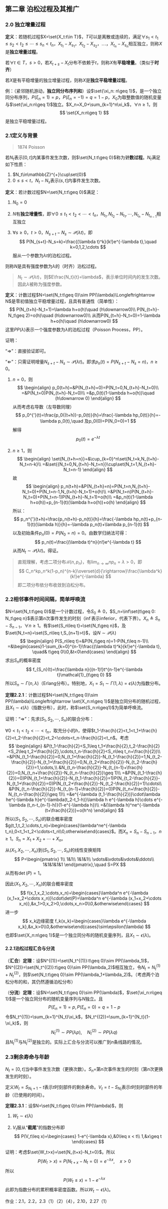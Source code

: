 ## 第二章 泊松过程及其推广

### 2.0 独立增量过程

**定义**：若随机过程$X=\set{X_t:t\in T}$，$T$可以是离散或连续的，满足$\forall s_1< t_1\leq s_2<t_2\leq\cdots\leq s_n<t_n$，$X_{t_1}-X_{s_1}$，$X_{t_2}-X_{s_2}$，$\cdots$，$X_{t_n}-X_{s_n}$相互独立，则称$X$是**独立增量过程**。

若$\forall t\in T$，$s>0$，若$X_{t+s}-X_t$分布不依赖于$t$，则称$X$有**平稳增量**。（类似于**时齐**）

若$X$是有平稳增量的独立增量过程，则称$X$是**独立平稳增量过程**。

例：（紧邻随机游动，**独立同分布序列和**）设$\set{\xi_n: n\geq 1}$，是一个独立同分布序列，$P(\xi_n=1)=p$，$P(\xi_n=-1)=q=1-p$，$X_0$为取整数值的随机变量与$\set{\xi_n:n\geq 1}$独立。$X_n=X_0+\sum_{k=1}^n\xi_k$，$\forall n\geq 1$，则
$$
\set{X_n:n\geq 1}
$$
是独立平稳增量过程。

### 2.1定义与背景

> 1874 Poisson

若$N_t$表示$[0,t]$内某事件发生次数，则$\set{N_t:t\geq 0}$称为**计数过程**。$N_t$满足如下性质：

1. $N_t\in\mathbb{Z}^{+}\cup\set{0}$
2. $0\leq s < t$，$N_t-N_s$表示$(s,t]$内事件发生次数。

**定义**：若计数过程$N=\set{N_t:t\geq 0}$满足：

1. $N_0=0$

2. $N$有**独立增量性**，即$\forall 0\leq t_1<t_2<\cdots<t_n$，$N_{t_1},N_{t_2}-N_{t_1},\cdots,N_{t_n}-N_{t_{n-1}}$相互独立

3. $\forall s\geq 0$，$t>0$，$N_{s+t}-N_s\sim\mathcal{P}(\lambda t)$，即
   $$
   P(N_{s+t}-N_s=k)=\frac{(\lambda t)^k}{k!}e^{-\lambda t},\quad k=0,1,2,\cdots
   $$
   服从一个参数为$\lambda t$的泊松过程。

则称$N$是具有强度参数为$\lambda$的（时齐）泊松过程。

> $N_t\sim\mathcal{P}(\lambda t)$，则$E\frac{N_t}{t}=\lambda$，表示单位时间内的发生次数。因此$\lambda$被称为强度参数。

**定义**：计数过程$N=\set{N_t:t\geq 0}\sim PP(\lambda)\Longleftrightarrow N$是零初值独立平稳增量过程，且具有普通性（简单性）：
$$
P(N_{t+h}-N_t=1)=\lambda h+o(h)\quad (h\downarrow0)\\
P(N_{t+h}-N_t\geq 2)=o(h)\quad (h\downarrow0)\\
从而P(N_{t+h}-N_t=0)=1-\lambda h+o(h)\quad (h\downarrow0)
$$
这里$PP(\lambda)$表示一个强度参数为$\lambda$的泊松过程（Poisson Process，PP）。

证明：

“$\Rightarrow$”：直接验证即可。

“$\Leftarrow$”：只需证明增量$N_{s+t}-N_s\sim\mathcal{P}(\lambda t)$。即求$p_n(t)=P(N_{s+t}-N_s=n)$，$n\geq 0$。

1. $n=0$，则
   $$
   \begin{align}
   p_0(t+h)=&P(N_{t+h}=0)=P(N_t=0,N_{t+h}-N_t=0)\\
   =&P(N_t=0)P(N_{t+h}-N_t=0)\\
   =&p_0(t)(1-\lambda h+o(h))\quad (h\downarrow 0)
   \end{align}
   $$
   从而考虑右导数（左导数同理）
   $$
   p_0^{'}(t)=\frac{p_0{(t+h)}-p_0(t)}{h}=\frac{-\lambda hp_0(t)}{h}=-\lambda p_0(t),\quad 及p_0(0)=P(N_0=0)=1
   $$
   解得
   $$
   p_0(t)=e^{-\lambda t}
   $$

2. $n\geq 1$，则
   $$
   \begin{align}
   \set{N_{t+h=n}}=&\cup_{k=0}^n\set{N_t=k,N_{t+h}-N_t=n-k}\\
   =&\set{{N_t=0,N_{t+h}-N_t=n}}\cup\set{N_t=1,N_{t+h}-N_t=n-1}
   \end{align}
   $$
   故
   $$
   \begin{align}
   p_n(t+h)=&P(N_{t+h}=n)=P(N_t=n,N_{t+h}-N_t=0)+P(N_t=n-1,N_{t+h}-N_t=1)+o(h)\\
   =&P(N_t=n)P(N_{t+h}-N_t=0)+P(N_t=n-1)P(N_{t+h}-N_t=1)+o(h)\\
   =&p_n(t)(1-\lambda h+o(h))+p_{n-1}(t)(\lambda h+o(h))+o(h)
   \end{align}
   $$
   所以：
   $$
   p_n^{'}(t+h)=\frac{p_n(t+h)-p_n(t)}{h}=\frac{-\lambda hp_n(t)+p_{n-1}(t)(\lambda h)}{h}=-\lambda p_n(t)+\lambda p_{n-1}(t)
   $$
   以及初始条件$p_n(0)=P(N_0=n)=0$。由数学归纳法可得：
   $$
   p_n(t)=\frac{(\lambda t)^n}{n!}e^{-\lambda t}
   $$
   从而$N_t\sim\mathcal{P}(\lambda t)$。得证。

> 直观理解，考虑二项分布$\mathcal{B}(n,p_n)$，有$\lim_{n\rightarrow\infty}np_n=\lambda >0$，即
> $$
> C_n^kp_n^k(1-p_n)^{n-k}\overset{d}{\rightarrow}\frac{\lambda^k}{k!}e^{-\lambda}
> $$
> 即二项分布依分布收敛到泊松分布。

### 2.2相邻事件时间间隔，简单呼唤流

$N=\set{N_t:t\geq 0}$是一个计数过程，令$S_0\triangleq 0$，$S_n=\inf\set{t\geq 0: N_t\geq n}$表示第$n$次事件发生的时刻（$\inf$表示inferior，代表下界）。$X_n\triangleq S_n-S_{n-1}$，$\forall n\geq 1$。有$\set{S_n\leq t}=\set{N_t\geq n}$，及$\set{N_t=n}=\set{S_n\leq t,S_{n+1}>t}$，设$N\sim\mathcal{P}(\lambda)$
$$
\begin{align}
P(S_n\leq t)=&P(N_t\geq n)=1-P(N_t\leq n-1)\\
=&\begin{cases}1-\sum_{k=0}^{n-1}\frac{(\lambda t)^k}{k!}e^{-\lambda t}, \quad& t\geq 0\\0,&t<0\end{cases}
\end{align}
$$
求出$S_n$的概率密度
$$
f_{S_n}(t)=\frac{\lambda n}{(n-1)!}t^{n-1}e^{-\lambda t}\mathcal{1}_{t\geq 0}
$$
所以$S_n\sim\Gamma(n,\lambda)$（Erlang分布）。特别地，$X_1=S_1\sim\Gamma(1,\lambda)=\epsilon(\lambda)$为指数分布。

**定理2.2.1**：计数过程$N=\set{N_t:t\geq 0}\sim PP(\lambda)\Longleftrightarrow \set{X_n:n\geq 1}$是独立同分布的随机过程，且$X_1\sim\epsilon(\lambda)$（指数分布），此时，称$\set{S_n:n\geq1}$为简单呼唤流。

证明：“$\Rightarrow$”：先求$(S_1,S_2,\cdots,S_n)$的联合分布：

$\forall 0< t_1<t_2<\cdots<t_n$，取充分小的$h$，使得$t_1-\frac{h}{2}<t_1<t_1+\frac{h}{2}<t_2-\frac{h}{2}<t_2<\cdots<t_n-\frac{h}{2}<t_n$。考虑
$$
\begin{align}
&P(t_1-\frac{h}{2}<S_1\leq t_1+\frac{h}{2},t_2-\frac{h}{2}<S_2\leq t_2+\frac{h}{2},\cdots,t_n-\frac{h}{2}<S_n\leq t_n+\frac{h}{2})\\
=&P(N_{t_1-\frac{h}{2}}=0,N_{t_1+\frac{h}{2}}-N_{t_1-\frac{h}{2}}=1,N_{t_2-\frac{h}{2}}-N_{t_1+\frac{h}{2}}=0,N_{t_2+\frac{h}{2}}-N_{t_2-\frac{h}{2}}=1,\cdots,\\
&N_{t_n-\frac{h}{2}}-N_{t_{n-1}+\frac{h}{2}}=0,N_{t_n+\frac{h}{2}}-N_{t_n-\frac{h}{2}}\geq 1)\\
=&P(N_{t_1-\frac{h}{2}}=0)P(N_{t_1+\frac{h}{2}}-N_{t_1-\frac{h}{2}}=1)P(N_{t_2-\frac{h}{2}}-N_{t_1+\frac{h}{2}}=0)P(N_{t_2+\frac{h}{2}}-N_{t_2-\frac{h}{2}}=1)\cdots\\
&P(N_{t_n-\frac{h}{2}}-N_{t_{n-1}+\frac{h}{2}}=0)P(N_{t_n+\frac{h}{2}}-N_{t_n-\frac{h}{2}}\geq 1)\\
=&e^{-\lambda (t_1-\frac{h}{2})}\cdot\lambda he^{-\lambda h}e^{-\lambda(t_2-t_1-h)}\lambda h e^{-\lambda h}\cdots e^{-\lambda (t_n-t_{n-1}-h)}(1-e^{-\lambda h})\\
=&(\lambda h)^ne^{-\lambda (t+\frac{h}{2})}+o(h^n)
\end{align}
$$
所以$(S_1,S_2,\cdots,S_n)$的联合概率密度$g(t_1,t_2,\cdots,t_n)=\begin{cases}\lambda^ne^{-\lambda t_n},0<t_1<t_2<\cdots<t_n\\0,otherwise\end{cases}$。而$X_n=S_n-S_{n-1}$，$n\geq 1$。$S_n=X_1+X_2+\cdots+X_n$。

从$(X_1,X_2,\cdots,X_n)$到$(S_1,S_2,\cdots,S_n)$的线性变换矩阵
$$
P=\begin{pmatrix}
1\\
1&1\\
1&1&1\\
\vdots&\vdots&\vdots&\ddots\\
1&1&1&1&1
\end{pmatrix},\quad S=PX
$$
从而有$\det(P)=1$。

因此$(X_1,X_2,\cdots,X_n)$的联合概率密度
$$
f(x_1,x_2,\cdots,x_n)=\begin{cases}\lambda^n e^{-\lambda (x_1+x_2+\cdots x_n)}\cdot\det(P)=\lambda^n e^{-\lambda (x_1+x_2+\cdots x_n)},&x_1>0,x_2>0,\cdots,x_n>0\\0,&otherwise\end{cases}
$$
进一步
$$
x_k边缘密度 f_k(x_k)=\begin{cases}\lambda e^{-\lambda x_k},&x_k>0\\0,&otherwise\end{cases}\sim\epsilon(\lambda)
$$
也即$\set{X_n:n\geq 1}$是一个独立同分布的随机变量序列，且$X_1\sim\epsilon(\lambda)$。

#### 2.2.1**泊松过程汇合与分流**

（**汇合**）**定理**：设$N^{(1)}=\set{N_t^{(1)}:t\geq 0}\sim PP(\lambda_1)$，$N^{(2)}=\set{N_t^{(2)}:t\geq 0}\sim PP(\lambda_2)$相互独立，令$N_t=N_t^{(1)}+N_t^{(2)}$，则$\set{N_t:t\geq 0}\sim PP(\lambda_1+\lambda_2)$。（考虑两个泊松分布的和，其仍然遵循泊松分布）

（**分流**）**定理**：设$N=\set{N_t:t\geq 0}\sim PP(\lambda)$，$\set{\xi_n:n\geq 1}$是一个独立同分布的随机变量序列与$N$独立。且
$$
P(\xi_n=1)=p,P(\xi_n=0)=q=1-p
$$
令$N_t^{(1)}=\sum_{k=1}^{N_t}\xi_k$，$N_t^{(2)}=\sum_{k=1}^{N_t}(1-\xi_k)$，则
$$
N_t^{(1)}\sim PP(\lambda p),\quad N_t^{(2)}\sim PP(\lambda q)
$$
且$N_t^{(1)}$与$N_t^{(2)}$是独立的。实际上汇合与分流可以推广到$n$条线路的情况。

### 2.3剩余寿命与年龄

$N_t=[0,t]$当中事件发生次数（更换次数）。$S_n=$第$n$次事件发生的时刻（第$n$次更换发生的时刻）。

定义$W_t=S_{N_t+1}-t$表示$t$时刻部件的剩余寿命。$V_t=t-S_{N_t}$表示$t$时刻时部件的年龄（已使用的时间）。

**定理2.3.1**：设$N=\set{N_t:t\geq 0}\sim PP(\lambda)$，则

1. $W_t\sim\epsilon(\lambda)$

2. $V_t$服从“**截尾**”的指数分布即
   $$
   P(V_t\leq x)=\begin{cases}
   1-e^{-\lambda x},&0\leq x < t\\
   1,&x\geq t
   \end{cases}
   $$

证明：考虑$\set{W_t>x}=\set{N_{t+x}-N_t=0}$。所以
$$
P(W_t>x)=P(N_{t+x}-N_t=0)=e^{-\lambda x},\quad x>0
$$
所以
$$
P(W_t\leq x)=1-e^{-\lambda x}
$$
此即为指数分布的累积概率密度函数。所以$W_t\sim\epsilon(\lambda)$。

作业：2.1，2.2，2.3（1）（2）（4），2.10，2.27（1）

